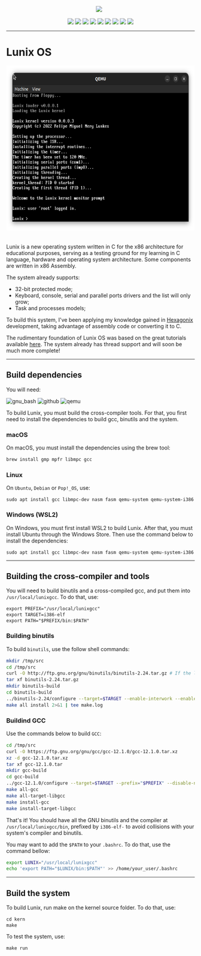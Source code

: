 <p align='center'>
<a href="https://github.com/felipenlunkes/lunix"><img height="150" src="https://github.com/felipenlunkes/Lunix/blob/main/Doc/header.gif"></a>&nbsp;&nbsp;
</p>

<div align="center">
  
![](https://img.shields.io/github/license/felipenlunkes/Lunix.svg)
![](https://img.shields.io/github/downloads/felipenlunkes/Lunix.svg)
![](https://img.shields.io/github/stars/felipenlunkes/Lunix.svg)
![](https://img.shields.io/github/issues/felipenlunkes/Lunix.svg)
![](https://img.shields.io/github/issues-closed/felipenlunkes/Lunix.svg)
![](https://img.shields.io/github/issues-pr/felipenlunkes/Lunix.svg)
![](https://img.shields.io/github/issues-pr-closed/felipenlunkes/Lunix.svg)
![](https://img.shields.io/github/downloads/felipenlunkes/Lunix.svg)
![](https://img.shields.io/github/release/felipenlunkes/Lunix.svg)

</div>
  
<hr>

# Lunix OS

<p align='center'>
<a href="https://github.com/felipenlunkes/lunix"><img height="440" src="https://github.com/felipenlunkes/Lunix/blob/main/Doc/Lunix-current.png"></a>&nbsp;&nbsp;
</p>

Lunix is a new operating system written in C for the x86 architecture for educational purposes, serving as a testing ground for my learning in C language, hardware and operating system architecture. Some components are written in x86 Assembly.

The system already supports:

* 32-bit protected mode;
* Keyboard, console, serial and parallel ports drivers and the list will only grow;
* Task and processes models;

To build this system, I've been applying my knowledge gained in [Hexagonix](https://github.com/hexagonix) development, taking advantage of assembly code or converting it to C.

The rudimentary foundation of Lunix OS was based on the great tutorials available [here](https://github.com/cfenollosa/os-tutorial). The system already has thread support and will soon be much more complete!

<hr> 

## Build dependencies

You will need:

![gnu_bash](https://img.shields.io/badge/GNU%20Bash-4EAA25?style=for-the-badge&logo=GNU%20Bash&logoColor=white)
![github](https://img.shields.io/badge/GitHub-8117EB?style=for-the-badge&logo=github&logoColor=white)
![qemu](https://img.shields.io/badge/Qemu-0A0A0A?style=for-the-badge&logo=qemu&logoColor=white)

To build Lunix, you must build the cross-compiler tools. For that, you first need to install the dependencies to build gcc, binutils and the system.

### macOS

On macOS, you must install the dependencies using the brew tool:

```sh
brew install gmp mpfr libmpc gcc
```

### Linux

On `Ubuntu`, `Debian` or `Pop!_OS`, use:

```
sudo apt install gcc libmpc-dev nasm fasm qemu-system qemu-system-i386
```

### Windows (WSL2)

On Windows, you must first install WSL2 to build Lunix. After that, you must install Ubuntu through the Windows Store. Then use the command below to install the dependencies:

```
sudo apt install gcc libmpc-dev nasm fasm qemu-system qemu-system-i386
```

<hr>

## Building the cross-compiler and tools

You will need to build binutils and a cross-compiled gcc, and put them into `/usr/local/lunixgcc`. To do that, use:

```
export PREFIX="/usr/local/lunixgcc"
export TARGET=i386-elf
export PATH="$PREFIX/bin:$PATH"
```

### Building binutils

To build ```binutils```, use the follow shell commands:

```sh
mkdir /tmp/src
cd /tmp/src
curl -O http://ftp.gnu.org/gnu/binutils/binutils-2.24.tar.gz # If the link 404's, look for a more recent version
tar xf binutils-2.24.tar.gz
mkdir binutils-build
cd binutils-build
../binutils-2.24/configure --target=$TARGET --enable-interwork --enable-multilib --disable-nls --disable-werror --prefix=$PREFIX 2>&1 | tee configure.log
make all install 2>&1 | tee make.log
```

### Buildind GCC

Use the commands below to build ```GCC```:

```sh
cd /tmp/src
curl -O https://ftp.gnu.org/gnu/gcc/gcc-12.1.0/gcc-12.1.0.tar.xz
xz -d gcc-12.1.0.tar.xz
tar xf gcc-12.1.0.tar 
mkdir gcc-build
cd gcc-build
../gcc-12.1.0/configure --target=$TARGET --prefix="$PREFIX" --disable-nls --disable-libssp --enable-languages=c --without-headers
make all-gcc 
make all-target-libgcc 
make install-gcc 
make install-target-libgcc 
```

That's it! You should have all the GNU binutils and the compiler at `/usr/local/lunixgcc/bin`, prefixed by `i386-elf-` to avoid collisions with your system's compiler and binutils.

You may want to add the `$PATH` to your `.bashrc`. To do that, use the command bellow:

```sh
export LUNIX="/usr/local/lunixgcc"
echo 'export PATH="$LUNIX/bin:$PATH"' >> /home/your_user/.bashrc
```

<hr>

## Build the system

To build Lunix, run make on the kernel source folder. To do that, use:

```
cd kern
make
```

To test the system, use:

```
make run
```


